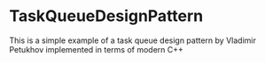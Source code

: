 # TaskQueueDesignPattern
This is a simple example of a task queue design pattern by Vladimir Petukhov implemented in terms of modern C++ 
